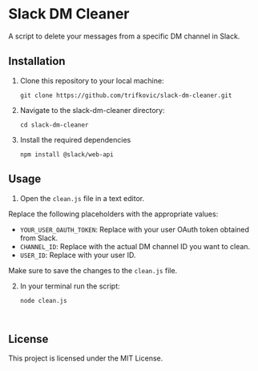 # Slack DM Cleaner

A script to delete your messages from a specific DM channel in Slack.

## Installation

1. Clone this repository to your local machine:

   ```shell
   git clone https://github.com/trifkovic/slack-dm-cleaner.git

2. Navigate to the slack-dm-cleaner directory:

   ```shell
   cd slack-dm-cleaner

3. Install the required dependencies 

   ```shell
   npm install @slack/web-api

## Usage

1. Open the `clean.js` file in a text editor.

Replace the following placeholders with the appropriate values:

- `YOUR_USER_OAUTH_TOKEN`: Replace with your user OAuth token obtained from Slack.
- `CHANNEL_ID`: Replace with the actual DM channel ID you want to clean.
- `USER_ID`: Replace with your user ID.

Make sure to save the changes to the `clean.js` file.

2. In your terminal run the script:

   ```shell
   node clean.js 



## License

This project is licensed under the MIT License.
